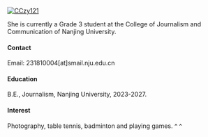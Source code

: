 

[![CCzy121](https://img.shields.io/badge/CCzy121-github-blue?logo=github)](https://github.com/CCzy121)

She is currently a Grade 3 student  at the College of Journalism and Communication of Nanjing University.

#### Contact

Email: 231810004[at]smail.nju.edu.cn

#### Education
B.E., Journalism, Nanjing University, 2023-2027.

#### Interest
Photography, table tennis, badminton and playing games. ^ ^

